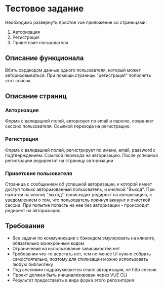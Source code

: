 # Тестовое задание
Необходимо развернуть простое vue приложение со страницами:
1. Авторизация
2. Регистрация
3. Приветсвие пользователя

## Описание функционала
Вбить хардкодом данные одного пользователя, который может авторизовываться. При помощи страницы "регистрация" пополнять этот список.

## Описание страниц
### Авторизация
Форма с валидацией полей, авторизует по email и паролю, сохраняет сессию пользователя.
Ссылкой перехода на регистрацию.

### Регистрация
Форма с валидацией полей, регистрирует по имени, email, password с подтверждением.
Ссылкой перехода на авторизацию.
После успешной регистрации редиректит на страницу авторизации

### Приветсвие пользователя
Страница с сообщением об успешной авторизации, к которой имеет доступ только авторизованный пользователь, и кнопкой "Выход". 
При нажатии на кнопку "выход", происходит редирект на авторизацию, c уведомлением о том, что пользователь покинул аккаунт и очисткой сессии.
При попытке попасть на нее без авторизации - происходит редирект на авторизацию.

## Требования
- Все задачи по коммуникации с бэкендом эмулировать на клиенте, обязательно асинхронным кодом
- Ограничений на использование зависимостей нет
- Требования что-то верстать нет, тем не менее UI нужно собрать самостоятельно, поэтому для стилизации можно использовать любую библиотеку
- Под сессиями подразумевается сеанс авторизации, не http сессии.
- Проект должен быть инициализирован через VUE CLI
- Результат предоставить в виде форка этого репозитория


